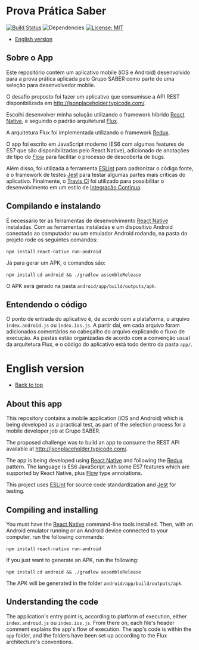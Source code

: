 # Prova Prática Saber<a name="top"></a>

[![Build Status](https://travis-ci.org/pcstl/app-saber.svg?branch=master)](https://travis-ci.org/pcstl/app-saber)
![[Dependencies](https://david-dm.org/pcstl/app-saber)](https://david-dm.org/pcstl/app-saber.svg)
[![License: MIT](https://img.shields.io/badge/License-MIT-yellow.svg)](https://opensource.org/licenses/MIT)

* [English version](#en)

## Sobre o App 

Este repositório contém um aplicativo mobile (iOS e Android) desenvolvido para a
prova prática aplicada pelo Grupo SABER como parte de uma seleção para 
desenvolvedor mobile.

O desafio proposto foi fazer um aplicativo que consumisse a API REST 
disponibilizada em http://jsonplaceholder.typicode.com/.

Escolhi desenvolver minha solução utilizando o framework híbrido 
[React Native](https://facebook.github.io/react-native/), e seguindo o padrão
arquitetural [Flux](https://facebook.github.io/flux/).

A arquitetura Flux foi implementada utilizando o framework 
[Redux](http://redux.js.org/).

O app foi escrito em JavaScript moderno (ES6 com algumas features de ES7 que são
disponibilizadas pelo React Native), adicionado de anotações de tipo do 
[Flow](https://flowtype.org/) para facilitar o processo de descoberta de bugs.

Além disso, foi utilizada a ferramenta [ESLint](http://eslint.org/) para
padronizar o código fonte, e o framework de testes [Jest](https://facebook.github.io/jest/)
para testar algumas partes mais críticas do aplicativo. Finalmente, o 
[Travis CI](https://travis-ci.org/) foi utilizado para possibilitar o 
desenvolvimento em um estilo de [Integração Contínua](https://aws.amazon.com/pt/devops/continuous-integration/).

## Compilando e instalando

É necessário ter as ferramentas de desenvolvimento [React Native](https://facebook.github.io/react-native/)
instaladas. Com as ferramentas instaladas e um dispositivo Android conectado ao computador ou um emulador Android
rodando, na pasta do projeto rode os seguintes comandos:

```npm install```
```react-native run-android```

Já para gerar um APK, o comandos são:

```npm install```
```cd android && ./gradlew assembleRelease```

O APK será gerado na pasta ```android/app/build/outputs/apk```.

## Entendendo o código

O ponto de entrada do aplicativo é, de acordo com a plataforma, o arquivo
```index.android.js``` ou ```index.ios.js```. A partir daí, em cada arquivo
foram adicionados comentários no cabeçalho do arquivo explicando o fluxo de
execução. As pastas estão organizadas de acordo com a convenção usual da 
arquitetura Flux, e o código do aplicativo está todo dentro da pasta ```app/```.

# English version<a name="en"></a>

* [Back to top](#top)

## About this app

This repository contains a mobile application (iOS and Android) which is being
developed as a practical test, as part of the selection process for a mobile
developer job at Grupo SABER.

The proposed challenge was to build an app to consume the REST API available
at http://jsonplaceholder.typicode.com/.

The app is being developed using 
[React Native](https://facebook.github.io/react-native/) and following the
[Redux](http://redux.js.org/) pattern. The language is ES6 JavaScript with
some ES7 features which are supported by React Native, plus [Flow](https://flowtype.org/)
type annotations.

This project uses [ESLint](http://eslint.org/) for source code standardization 
and [Jest](https://facebook.github.io/jest/) for testing. 

## Compiling and installing

You must have the [React Native](https://facebook.github.io/react-native/) 
command-line tools installed. Then, with an Android emulator running or an 
Android device connected to your computer, run the following commands:

```npm install```
```react-native run-android```

If you just want to generate an APK, run the following:

```npm install```
```cd android && ./gradlew assembleRelease```

The APK will be generated in the folder ```android/app/build/outputs/apk```.

## Understanding the code

The application's entry point is, according to platform of execution, either
```index.android.js``` ou ```index.ios.js```. From there on, each file's 
header comment explains the app's flow of execution. The app's code is 
within the ```app``` folder, and the folders have been set up according to the
Flux architecture's conventions.

